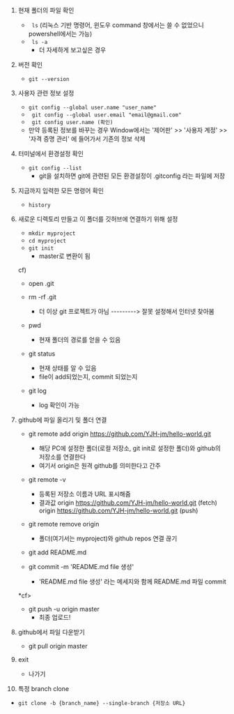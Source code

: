 
1. 현재 폴더의 파일 확인
   - ``` ls``` (리눅스 기반 명령어, 윈도우 command  창에서는 쓸 수 없었으니 powershell에서는 가능)
   - ``` ls -a```
        - 더 자세하게 보고싶은 경우 

2. 버전 확인
   - ```git --version```

3. 사용자 관련 정보 설정
   - ```git config --global user.name "user_name"```
   
   <!--    - ```git config --global user.name "YJH-jm"``` -->
   
   - ``` git config --global user.email "email@gmail.com"```

   <!--    - ``` git config --global user.email "jmjhjob13@gmail.com"``` -->
   - ``` git config user.name (확인)```
   - 만약 등록된 정보를 바꾸는 경우 Window에서는 '제어판' >> '사용자 계정' >> '자격 증명 관리' 에 들어가서 기존의 정보 삭제

4. 터미널에서 환경설정 확인
   - ```git config --list```
        - git을 설치하면 git에 관련된 모든 환경설정이 .gitconfig 라는 파일에 저장

5. 지금까지 입력한 모든 명령어 확인
    - ```history```

6. 새로운 디렉토리 만들고 이 폴더를 깃허브에 연결하기 위해 설정 
    - ```mkdir myproject ```
    - ```cd myproject```
    - ```git init```
      -  master로 변환이 됨

    cf)
    * open .git
    * rm -rf .git 
        - 더 이상 git 프로젝트가 아님
    ---------> 잘못 설정해서 인터넷 찾아봄

    * pwd
        - 현재 폴더의 경로를 얻을 수 있음

    * git status 
        - 현재 상태를 알 수 있음
        - file이 add되었는지, commit 되었는지

    * git log 
        - log 확인이 가능


7. github에 파일 올리기 및 폴더 연결

    *  git remote add origin https://github.com/YJH-jm/hello-world.git
        - 해당 PC에 설정한 폴더(로컬 저장소, git init로 설정한 폴더)와 github의 저장소를 연결한다
        - 여기서 origin은 원격 github를 의미한다고 간주 
    
    * git remote -v
        - 등록된 저장소 이름과 URL 표시해줌
        - 결과값
        origin  https://github.com/YJH-jm/hello-world.git (fetch)
        origin  https://github.com/YJH-jm/hello-world.git (push)
        
    * git remote remove origin
        - 폴더(여기서는 myproject)와 github repos 연결 끊기
    
    * git add README.md
    * git commit -m 'README.md file 생성'
        - 'README.md file 생성' 라는 메세지와 함께 README.md 파일 commit 
    
    *cf>

    * git push -u origin master
        - 최종 업로드!

8. github에서 파일 다운받기
    * git pull origin master

9. exit
    * 나가기 

10. 특정 branch clone
   - ```git clone -b {branch_name} --single-branch {저장소 URL}```

